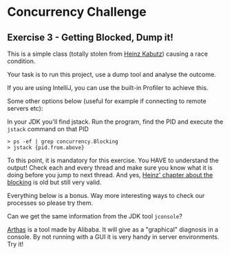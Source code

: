 # Concurrency Challenge

## Exercise 3 - Getting Blocked, Dump it!

This is a simple class (totally stolen from [Heinz Kabutz](https://www.javaspecialists.eu/archive/Issue147.html)) causing a race condition.

Your task is to run this project, use a dump tool and analyse the outcome.

If you are using IntelliJ, you can use the built-in Profiler to achieve this.

Some other options below (useful for example if connecting to remote servers etc):

In your JDK you'll find jstack. Run the program, find the PID and execute the `jstack` command on that PID

    > ps -ef | grep concurrency.Blocking
    > jstack {pid.from.above}

To this point, it is mandatory for this exercise. You HAVE to understand the output! Check each and every thread and make sure you know what it is doing before you jump to next thread. And yes, [Heinz' chapter about the blocking](https://www.javaspecialists.eu/archive/Issue147.html) is old but still very valid. 

Everything below is a bonus. Way more interesting ways to check our processes so please try them.

Can we get the same information from the JDK tool `jconsole`?

[Arthas](https://github.com/alibaba/arthas) is a tool made by Alibaba. It will give as a "graphical" diagnosis in a console. By not running with a GUI it is very handy in server environments. Try it!


